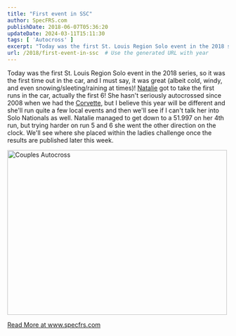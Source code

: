 ```yaml
---
title: "First event in SSC"
author: SpecFRS.com
publishDate: 2018-06-07T05:36:20
updateDate: 2024-03-11T15:11:30
tags: [ 'Autocross' ]
excerpt: "Today was the first St. Louis Region Solo event in the 2018 series, so it was the first time out in the car, and I must say, it was great (albeit cold, windy, and even snowing/sleeting/raining at times)! Natalie got to take the first runs in the car, actually the first 6! She hasn't seriously autocrossed since 2008 when we had the Corvette, but I believe this year will be different and she'll run quite a few local events and then we'll see if I can't talk her into Solo Nationals as well. Natalie managed to get down to a 51.997 on her 4th run, but trying harder on run 5 and 6 she went the other direction on the clock. We'll see where she placed within the ladies challenge once the results are published later this week.   "
url: /2018/first-event-in-ssc  # Use the generated URL with year
---
```

<p align="left">Today was the first St. Louis Region Solo event in the 2018 series, so it was the first time out in the car, and I must say, it was great (albeit cold, windy, and even snowing/sleeting/raining at times)! <a href="https://www.youtube.com/watch?v=SGoV08aTlmU" target="_blank">Natalie</a> got to take the first runs in the car, actually the first 6! She hasn't seriously autocrossed since 2008 when we had the <a href="https://www.corvettez06.org/" target="_blank">Corvette</a>, but I believe this year will be different and she'll run quite a few local events and then we'll see if I can't talk her into Solo Nationals as well. Natalie managed to get down to a 51.997 on her 4th run, but trying harder on run 5 and 6 she went the other direction on the clock. We'll see where she placed within the ladies challenge once the results are published later this week.</p>  <p align="left"><a data-flickr-embed="true" data-footer="true" data-header="true" href="https://www.flickr.com/photos/chammond/41484915701/in/dateposted/" title="Couples Autocross"><img alt="Couples Autocross" height="375" src="https://farm1.staticflickr.com/819/41484915701_c0dbb0aa1c.jpg" width="500" /></a><script async src="//embedr.flickr.com/assets/client-code.js" charset="utf-8"></script></p>  <a href="https://www.specfrs.com/first-event-in-ssc">Read More at www.specfrs.com</a>
